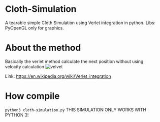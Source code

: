 # Cloth-Simulation
A tearable simple Cloth Simulation using Verlet integration in python.
Libs: PyOpenGL only for graphics.

# About the method
Basically the verlet method calculate the next position without using velocity calculation
![velvet](https://wikimedia.org/api/rest_v1/media/math/render/svg/41ab6fd166ee416550c5b56342c5bf97bf95fba8)

Link: https://en.wikipedia.org/wiki/Verlet_integration


# How compile

``` python3 cloth-simulation.py ```
THIS SIMULATION ONLY WORKS WITH PYTHON 3!
